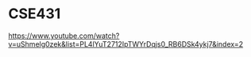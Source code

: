 # CSE431
https://www.youtube.com/watch?v=uShmelg0zek&list=PL4lYuT2712IpTWYrDqjs0_RB6DSk4ykj7&index=2
